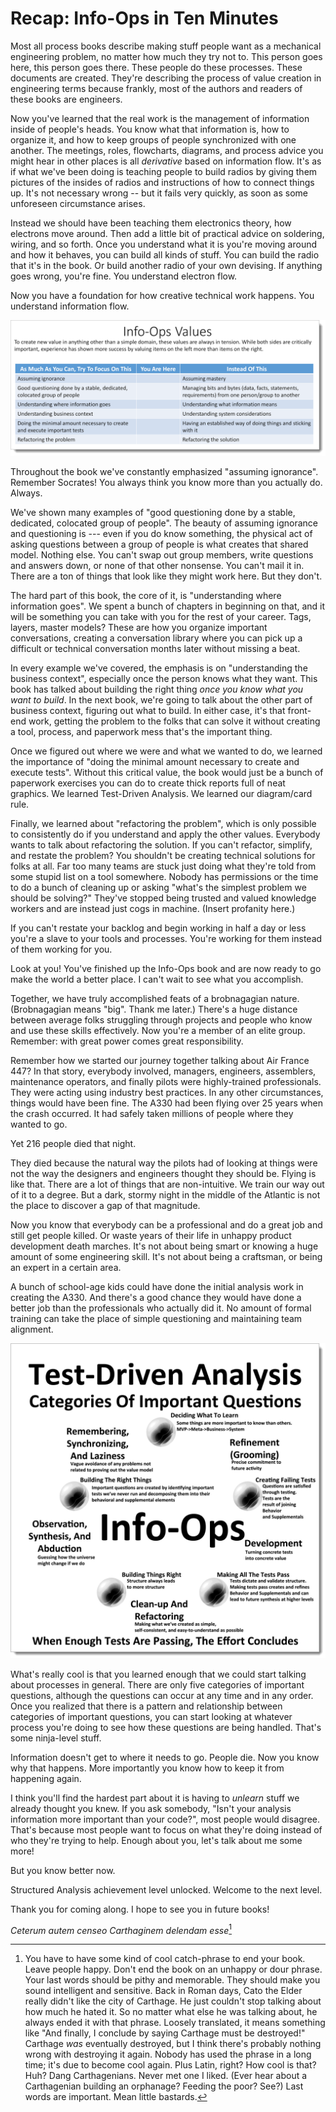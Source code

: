 
# Recap: Info-Ops in Ten Minutes

Most all process books describe making stuff people want as a mechanical engineering problem, no matter how much they try not to. This person goes here, this person goes there. These people do these processes. These documents are created. They're describing the process of value creation in engineering terms because frankly, most of the authors and readers of these books are engineers.

Now you've learned that the real work is the management of information inside of people's heads. You know what that information is, how to organize it, and how to keep groups of people synchronized with one another. The meetings, roles, flowcharts, diagrams, and process advice you might hear in other places is all *derivative* based on information flow. It's as if what we've been doing is teaching people to build radios by giving them pictures of the insides of radios and instructions of how to connect things up. It's not necessary wrong -- but it fails very quickly, as soon as some unforeseen circumstance arises.

Instead we should have been teaching them electronics theory, how electrons move around. Then add a little bit of practical advice on soldering, wiring, and so forth. Once you understand what it is you're moving around and how it behaves, you can build all kinds of stuff. You can build the radio that it's in the book. Or build another radio of your own devising. If anything goes wrong, you're fine. You understand electron flow.

Now you have a foundation for how creative technical work happens. You understand information flow.

![Remember these values?](images/info-ops-values.png)

Throughout the book we've constantly emphasized "assuming ignorance". Remember Socrates! You always think you know more than you actually do. Always.

We've shown many examples of "good questioning done by a stable, dedicated, colocated group of people". The beauty of assuming ignorance and questioning is  --- even if you do know something, the physical act of asking questions between a group of people is what creates that shared model. Nothing else. You can't swap out group members, write questions and answers down, or none of that other nonsense. You can't mail it in. There are a ton of things that look like they might work here. But they don't.

The hard part of this book, the core of it, is "understanding where information goes". We spent a bunch of chapters in beginning on that, and it will be something you can take with you for the rest of your career. Tags, layers, master models? These are how you organize important conversations, creating a conversation library where you can pick up a difficult or technical conversation months later without missing a beat.

In every example we've covered, the emphasis is on "understanding the business context", especially once the person knows what they want. This book has talked about building the right thing *once you know what you want to build*. In the next book, we're going to talk about the other part of business context, figuring out what to build. In either case, it's that front-end work, getting the problem to the folks that can solve it without creating a tool, process, and paperwork mess that's the important thing.

Once we figured out where we were and what we wanted to do, we learned the importance of "doing the minimal amount necessary to create and execute tests". Without this critical value, the book would just be a bunch of paperwork exercises you can do to create thick reports full of neat graphics. We learned Test-Driven Analysis. We learned our diagram/card rule.

Finally, we learned about "refactoring the problem", which is only possible to consistently do if you understand and apply the other values.  Everybody wants to talk about refactoring the solution. If you can't refactor, simplify, and restate the problem? You shouldn't be creating technical solutions for folks at all. Far too many teams are stuck just doing what they're told from some stupid list on a tool somewhere. Nobody has permissions or the time to do a bunch of cleaning up or asking "what's the simplest problem we should be solving?" They've stopped being trusted and valued knowledge workers and are instead just cogs in machine. (Insert profanity here.)

If you can't restate your backlog and begin working in half a day or less you're a slave to your tools and processes. You're working for them instead of them working for you.


Look at you! You've finished up the Info-Ops book and are now ready to go make the world a better place. I can't wait to see what you accomplish.

Together, we have truly accomplished feats of a brobnagagian nature. (Brobnagagian means "big". Thank me later.) There's a huge distance between average folks struggling through projects and people who know and use these skills effectively. Now you're a member of an elite group. Remember: with great power comes great responsibility.

Remember how we started our journey together talking about Air France 447? In that story, everybody involved, managers, engineers, assemblers, maintenance operators, and finally pilots were highly-trained professionals. They were acting using industry best practices. In any other circumstances, things would have been fine. The A330 had been flying over 25 years when the crash occurred. It had safely taken millions of people where they wanted to go.

Yet 216 people died that night.

They died because the natural way the pilots had of looking at things were not the way the designers and engineers thought they should be. Flying is like that. There are a lot of things that are non-intuitive. We train our way out of it to a degree. But a dark, stormy night in the middle of the Atlantic is not the place to discover a gap of that magnitude.

Now you know that everybody can be a professional and do a great job and still get people killed. Or waste years of their life in unhappy product development death marches. It's not about being smart or knowing a huge amount of some engineering skill. It's not about being a craftsman, or being an expert in a certain area.

A bunch of school-age kids could have done the initial analysis work in creating the A330. And there's a good chance they would have done a better job than the professionals who actually did it. No amount of formal training can take the place of simple questioning and maintaining team alignment.

![The TDA Wheel](images/TDA-Wheel.png)

What's really cool is that you learned enough that we could start talking about processes in general. There are only five categories of important questions, although the questions can occur at any time and in any order. Once you realized that there is a pattern and relationship between categories of important questions, you can start looking at whatever process you're doing to see how these questions are being handled. That's some ninja-level stuff.

Information doesn't get to where it needs to go. People die. Now you know why that happens. More importantly you know how to keep it from happening again.


I think you'll find the hardest part about it is having to *unlearn* stuff we already thought you knew. If you ask somebody, "Isn't your analysis information more important than your code?", most people would disagree. That's because most people want to focus on what they're doing instead of who they're trying to help. Enough about you, let's talk about me some more!

But you know better now. 

Structured Analysis achievement level unlocked. Welcome to the next level.

Thank you for coming along. I hope to see you in future books!

*Ceterum autem censeo Carthaginem delendam esse*[^25-31]

[^25-31]: You have to have some kind of cool catch-phrase to end your book. Leave people happy. Don't end the book on an unhappy or dour phrase. Your last words should be pithy and memorable. They should make you sound intelligent and sensitive. Back in Roman days, Cato the Elder really didn't like the city of Carthage. He just couldn't stop talking about how much he hated it. So no matter what else he was talking about, he always ended it with that phrase. Loosely translated, it means something like "And finally, I conclude by saying Carthage must be destroyed!" Carthage *was* eventually destroyed, but I think there's probably nothing wrong with destroying it again. Nobody has used the phrase in a long time; it's due to become cool again. Plus Latin, right? How cool is that? Huh? Dang Carthagenians. Never met one I liked. (Ever hear about a Carthagenian building an orphanage? Feeding the poor? See?) Last words are important. Mean little bastards.